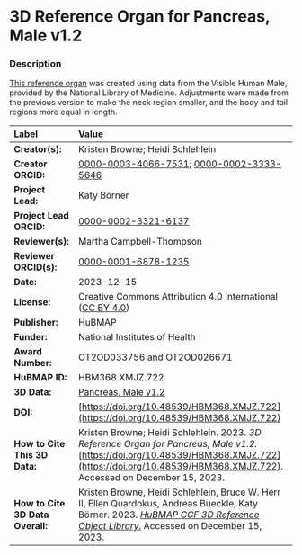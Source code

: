 # 3D Reference Organ for Pancreas, Male v1.2

### Description
[This reference organ](https://humanatlas.io/3d-reference-library) was created using data from the Visible Human Male, provided by the National Library of Medicine. Adjustments were made from the previous version to make the neck region smaller, and the body and tail regions more equal in length.


| Label | Value |
| :------------- |:-------------|
| **Creator(s):** | Kristen Browne; Heidi Schlehlein |
| **Creator ORCID:** | [0000-0003-4066-7531](https://orcid.org/0000-0003-4066-7531); [0000-0002-3333-5646](https://orcid.org/0000-0002-3333-5646)|
| **Project Lead:** | Katy B&ouml;rner |
| **Project Lead ORCID:** | [0000-0002-3321-6137](https://orcid.org/0000-0002-3321-6137) |
| **Reviewer(s):** | Martha Campbell-Thompson | 
| **Reviewer ORCID(s):** |[0000-0001-6878-1235](https://doi.org/10.5072/0000-0001-6878-1235) |
| **Date:** | 2023-12-15 |
| **License:** | Creative Commons Attribution 4.0 International ([CC BY 4.0](https://creativecommons.org/licenses/by/4.0/)) |
| **Publisher:** | HuBMAP |
| **Funder:** | National Institutes of Health |
| **Award Number:** | OT2OD033756 and OT2OD026671 |
| **HuBMAP ID:** | HBM368.XMJZ.722 |
| **3D Data:** | [Pancreas, Male v1.2](https://cdn.humanatlas.io/hra-releases/v2.0/models/3d-vh-m-pancreas.glb) |
| **DOI:** | [https://doi.org/10.48539/HBM368.XMJZ.722](https://doi.org/10.48539/HBM368.XMJZ.722) |
| **How to Cite This 3D Data:** | Kristen Browne; Heidi Schlehlein. 2023. *3D Reference Organ for Pancreas, Male v1.2.* [https://doi.org/10.48539/HBM368.XMJZ.722](https://doi.org/10.48539/HBM368.XMJZ.722). Accessed on December 15, 2023. |
| **How to Cite 3D Data Overall:** | Kristen Browne, Heidi Schlehlein, Bruce W. Herr II, Ellen Quardokus, Andreas Bueckle, Katy B&ouml;rner. 2023. [*HuBMAP CCF 3D Reference Object Library*.](https://humanatlas.io/3d-reference-library) Accessed on December 15, 2023. |
